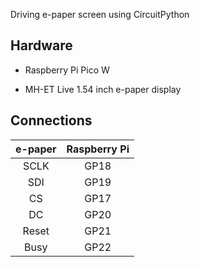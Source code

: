 Driving e-paper screen using CircuitPython

## Hardware
* Raspberry Pi Pico W

* MH-ET Live 1.54 inch e-paper display

## Connections
| e-paper | Raspberry Pi |
| :-----: | :----------: |
| SCLK    | GP18         |
| SDI     | GP19         |
| CS      | GP17         |
| DC      | GP20         |
| Reset   | GP21         |
| Busy    | GP22         |
